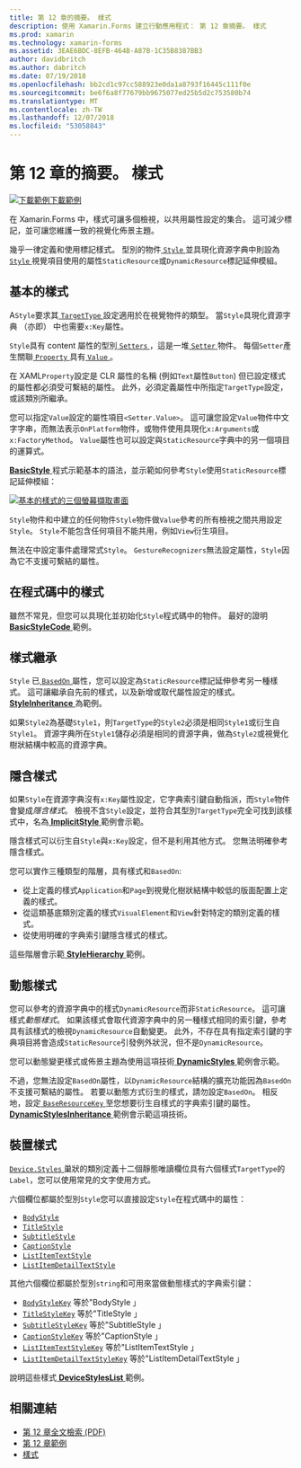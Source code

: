 ```yaml
---
title: 第 12 章的摘要。 樣式
description: 使用 Xamarin.Forms 建立行動應用程式： 第 12 章摘要。 樣式
ms.prod: xamarin
ms.technology: xamarin-forms
ms.assetid: 3EAE6BDC-8EFB-464B-A87B-1C35B8387BB3
author: davidbritch
ms.author: dabritch
ms.date: 07/19/2018
ms.openlocfilehash: bb2cd1c97cc588923e0da1a8793f16445c111f0e
ms.sourcegitcommit: be6f6a8f77679bb9675077ed25b5d2c753580b74
ms.translationtype: MT
ms.contentlocale: zh-TW
ms.lasthandoff: 12/07/2018
ms.locfileid: "53058843"
---
```

# <a name="summary-of-chapter-12-styles"></a>第 12 章的摘要。 樣式

[![下載範例](~/media/shared/download.png)下載範例](https://github.com/xamarin/xamarin-forms-book-samples/tree/master/Chapter12)

在 Xamarin.Forms 中，樣式可讓多個檢視，以共用屬性設定的集合。 這可減少標記，並可讓您維護一致的視覺化佈景主題。

幾乎一律定義和使用標記樣式。 型別的物件[ `Style` ](xref:Xamarin.Forms.Style)並具現化資源字典中則設為[ `Style` ](xref:Xamarin.Forms.VisualElement.Style)視覺項目使用的屬性`StaticResource`或`DynamicResource`標記延伸模組。

## <a name="the-basic-style"></a>基本的樣式

A`Style`要求其[ `TargetType` ](xref:Xamarin.Forms.Style.TargetType)設定適用於在視覺物件的類型。 當`Style`具現化資源字典 （亦即） 中也需要`x:Key`屬性。

`Style`具有 content 屬性的型別[ `Setters` ](xref:Xamarin.Forms.Style.Setters)，這是一堆[ `Setter` ](xref:Xamarin.Forms.Setter)物件。 每個`Setter`產生關聯[ `Property` ](xref:Xamarin.Forms.Setter.Property)具有[ `Value` ](xref:Xamarin.Forms.Setter.Value)。

在 XAML`Property`設定是 CLR 屬性的名稱 (例如`Text`屬性`Button`) 但已設定樣式的屬性都必須受可繫結的屬性。 此外，必須定義屬性中所指定`TargetType`設定，或該類別所繼承。

您可以指定`Value`設定的屬性項目`<Setter.Value>`。 這可讓您設定`Value`物件中文字字串，而無法表示`OnPlatform`物件，或物件使用具現化`x:Arguments`或`x:FactoryMethod`。 `Value`屬性也可以設定與`StaticResource`字典中的另一個項目的運算式。

[ **BasicStyle** ](https://github.com/xamarin/xamarin-forms-book-samples/tree/master/Chapter12/BasicStyle)程式示範基本的語法，並示範如何參考`Style`使用`StaticResource`標記延伸模組：

[![基本的樣式的三個螢幕擷取畫面](images/ch12fg01-small.png "基本樣式")](images/ch12fg01-large.png#lightbox "基本的樣式")

`Style`物件和中建立的任何物件`Style`物件做`Value`參考的所有檢視之間共用設定`Style`。 `Style`不能包含任何項目不能共用，例如`View`衍生項目。

無法在中設定事件處理常式`Style`。 `GestureRecognizers`無法設定屬性，`Style`因為它不支援可繫結的屬性。

## <a name="styles-in-code"></a>在程式碼中的樣式

雖然不常見，但您可以具現化並初始化`Style`程式碼中的物件。 最好的證明[ **BasicStyleCode** ](https://github.com/xamarin/xamarin-forms-book-samples/tree/master/Chapter12/BasicStyleCode)範例。

## <a name="style-inheritance"></a>樣式繼承

`Style` 已[ `BasedOn` ](xref:Xamarin.Forms.Style.BasedOn)屬性，您可以設定為`StaticResource`標記延伸參考另一種樣式。 這可讓繼承自先前的樣式，以及新增或取代屬性設定的樣式。 [ **StyleInheritance** ](https://github.com/xamarin/xamarin-forms-book-samples/tree/master/Chapter12/StyleInheritance)為範例。

如果`Style2`為基礎`Style1`，則`TargetType`的`Style2`必須是相同`Style1`或衍生自`Style1`。 資源字典所在`Style1`儲存必須是相同的資源字典，做為`Style2`或視覺化樹狀結構中較高的資源字典。

## <a name="implicit-styles"></a>隱含樣式

如果`Style`在資源字典沒有`x:Key`屬性設定，它字典索引鍵自動指派，而`Style`物件會變成*隱含樣式*。 檢視不含`Style`設定，並符合其型別`TargetType`完全可找到該樣式中，名為[ **ImplicitStyle** ](https://github.com/xamarin/xamarin-forms-book-samples/tree/master/Chapter12/ImplicitStyle)範例會示範。

隱含樣式可以衍生自`Style`與`x:Key`設定，但不是利用其他方式。 您無法明確參考隱含樣式。

您可以實作三種類型的階層，具有樣式和`BasedOn`:

- 從上定義的樣式`Application`和`Page`到視覺化樹狀結構中較低的版面配置上定義的樣式。
- 從這類基底類別定義的樣式`VisualElement`和`View`針對特定的類別定義的樣式。
- 從使用明確的字典索引鍵隱含樣式的樣式。

這些階層會示範[ **StyleHierarchy** ](https://github.com/xamarin/xamarin-forms-book-samples/tree/master/Chapter12/StyleHierarchy)範例。

## <a name="dynamic-styles"></a>動態樣式

您可以參考的資源字典中的樣式`DynamicResource`而非`StaticResource`。 這可讓樣式*動態樣式*。 如果該樣式會取代資源字典中的另一種樣式相同的索引鍵，參考具有該樣式的檢視`DynamicResource`自動變更。 此外，不存在具有指定索引鍵的字典項目將會造成`StaticResource`引發例外狀況，但不是`DynamicResource`。

您可以動態變更樣式或佈景主題為使用這項技術[ **DynamicStyles** ](https://github.com/xamarin/xamarin-forms-book-samples/tree/master/Chapter12/DynamicStyles)範例會示範。

不過，您無法設定`BasedOn`屬性，以`DynamicResource`結構的擴充功能因為`BasedOn`不支援可繫結的屬性。 若要以動態方式衍生的樣式，請勿設定`BasedOn`。 相反地，設定[ `BaseResourceKey` ](xref:Xamarin.Forms.Style.BaseResourceKey)至您想要衍生自樣式的字典索引鍵的屬性。 [ **DynamicStylesInheritance** ](https://github.com/xamarin/xamarin-forms-book-samples/tree/master/Chapter12/DynaStylesInh)範例會示範這項技術。

## <a name="device-styles"></a>裝置樣式

[ `Device.Styles` ](xref:Xamarin.Forms.Device.Styles)巢狀的類別定義十二個靜態唯讀欄位具有六個樣式`TargetType`的`Label`，您可以使用常見的文字使用方式。

六個欄位都屬於型別`Style`您可以直接設定`Style`在程式碼中的屬性：

- [`BodyStyle`](xref:Xamarin.Forms.Device.Styles.BodyStyle)
- [`TitleStyle`](xref:Xamarin.Forms.Device.Styles.TitleStyle)
- [`SubtitleStyle`](xref:Xamarin.Forms.Device.Styles.SubtitleStyle)
- [`CaptionStyle`](xref:Xamarin.Forms.Device.Styles.CaptionStyle)
- [`ListItemTextStyle`](xref:Xamarin.Forms.Device.Styles.ListItemTextStyle)
- [`ListItemDetailTextStyle`](xref:Xamarin.Forms.Device.Styles.ListItemDetailTextStyle)

其他六個欄位都屬於型別`string`和可用來當做動態樣式的字典索引鍵：

- [`BodyStyleKey`](xref:Xamarin.Forms.Device.Styles.BodyStyleKey) 等於"BodyStyle 」
- [`TitleStyleKey`](xref:Xamarin.Forms.Device.Styles.TitleStyleKey) 等於"TitleStyle 」
- [`SubtitleStyleKey`](xref:Xamarin.Forms.Device.Styles.SubtitleStyleKey) 等於"SubtitleStyle 」
- [`CaptionStyleKey`](xref:Xamarin.Forms.Device.Styles.CaptionStyleKey) 等於"CaptionStyle 」
- [`ListItemTextStyleKey`](xref:Xamarin.Forms.Device.Styles.ListItemTextStyleKey) 等於"ListItemTextStyle 」
- [`ListItemDetailTextStyleKey`](xref:Xamarin.Forms.Device.Styles.ListItemDetailTextStyleKey) 等於"ListItemDetailTextStyle 」

說明這些樣式[ **DeviceStylesList** ](https://github.com/xamarin/xamarin-forms-book-samples/tree/master/Chapter12/DeviceStylesList)範例。

## <a name="related-links"></a>相關連結

- [第 12 章全文檢索 (PDF)](https://download.xamarin.com/developer/xamarin-forms-book/XamarinFormsBook-Ch12-Apr2016.pdf)
- [第 12 章範例](https://github.com/xamarin/xamarin-forms-book-samples/tree/master/Chapter12)
- [樣式](~/xamarin-forms/user-interface/styles/index.md)
